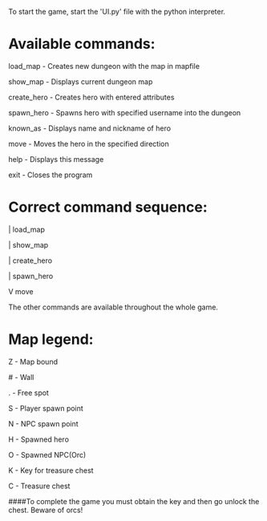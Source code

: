 To start the game, start the 'UI.py' file with the python interpreter.


# Available commands:

load_map <Mapfile> - Creates new dungeon with the map in mapfile

show_map - Displays current dungeon map

create_hero <Name> <Health> <Nickname> - Creates hero with entered attributes

spawn_hero <Username> - Spawns hero with specified username into the dungeon

known_as - Displays name and nickname of hero

move <Username> <Direction> - Moves the hero in the specified direction

help - Displays this message

exit - Closes the program


# Correct command sequence: 

| load_map

| show_map

| create_hero

| spawn_hero

V move

The other commands are available throughout the whole game.




# Map legend:

Z - Map bound

\# - Wall

. - Free spot

S - Player spawn point

N - NPC spawn point

H - Spawned hero

O - Spawned NPC(Orc)

K - Key for treasure chest

C - Treasure chest


####To complete the game you must obtain the key and then go unlock the chest. Beware of orcs!